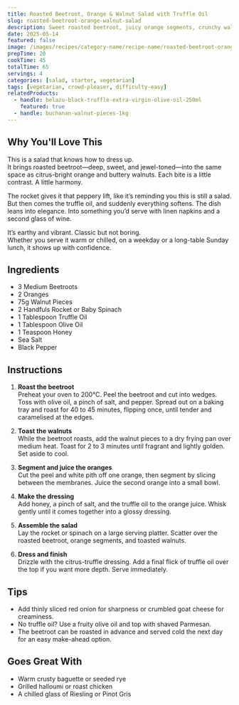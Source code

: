 ```yaml
---
title: Roasted Beetroot, Orange & Walnut Salad with Truffle Oil
slug: roasted-beetroot-orange-walnut-salad
description: Sweet roasted beetroot, juicy orange segments, crunchy walnuts and peppery rocket—brought together with a drizzle of truffle oil for a salad that sings with texture and elegance.
date: 2025-05-14
featured: false
image: /images/recipes/category-name/recipe-name/roasted-beetroot-orange-walnut-salad.webp
prepTime: 20
cookTime: 45
totalTime: 65
servings: 4
categories: [salad, starter, vegetarian]
tags: [vegetarian, crowd-pleaser, difficulty-easy]
relatedProducts:
  - handle: belazu-black-truffle-extra-virgin-olive-oil-250ml
    featured: true
  - handle: buchanan-walnut-pieces-1kg
---
```


## Why You'll Love This

This is a salad that knows how to dress up.  
It brings roasted beetroot—deep, sweet, and jewel-toned—into the same space as citrus-bright orange and buttery walnuts. Each bite is a little contrast. A little harmony.

The rocket gives it that peppery lift, like it’s reminding you this is still a salad.  
But then comes the truffle oil, and suddenly everything softens. The dish leans into elegance. Into something you’d serve with linen napkins and a second glass of wine.

It’s earthy and vibrant. Classic but not boring.  
Whether you serve it warm or chilled, on a weekday or a long-table Sunday lunch, it shows up with confidence.

## Ingredients

- 3 Medium Beetroots  
- 2 Oranges  
- 75g Walnut Pieces  
- 2 Handfuls Rocket or Baby Spinach  
- 1 Tablespoon Truffle Oil  
- 1 Tablespoon Olive Oil  
- 1 Teaspoon Honey  
- Sea Salt  
- Black Pepper  

## Instructions

1. **Roast the beetroot**  
   Preheat your oven to 200°C. Peel the beetroot and cut into wedges. Toss with olive oil, a pinch of salt, and pepper. Spread out on a baking tray and roast for 40 to 45 minutes, flipping once, until tender and caramelised at the edges.

2. **Toast the walnuts**  
   While the beetroot roasts, add the walnut pieces to a dry frying pan over medium heat. Toast for 2 to 3 minutes until fragrant and lightly golden. Set aside to cool.

3. **Segment and juice the oranges**  
   Cut the peel and white pith off one orange, then segment by slicing between the membranes. Juice the second orange into a small bowl.

4. **Make the dressing**  
   Add honey, a pinch of salt, and the truffle oil to the orange juice. Whisk gently until it comes together into a glossy dressing.

5. **Assemble the salad**  
   Lay the rocket or spinach on a large serving platter. Scatter over the roasted beetroot, orange segments, and toasted walnuts.

6. **Dress and finish**  
   Drizzle with the citrus-truffle dressing. Add a final flick of truffle oil over the top if you want more depth. Serve immediately.

## Tips

- Add thinly sliced red onion for sharpness or crumbled goat cheese for creaminess.  
- No truffle oil? Use a fruity olive oil and top with shaved Parmesan.  
- The beetroot can be roasted in advance and served cold the next day for an easy make-ahead option.

## Goes Great With

- Warm crusty baguette or seeded rye  
- Grilled halloumi or roast chicken  
- A chilled glass of Riesling or Pinot Gris